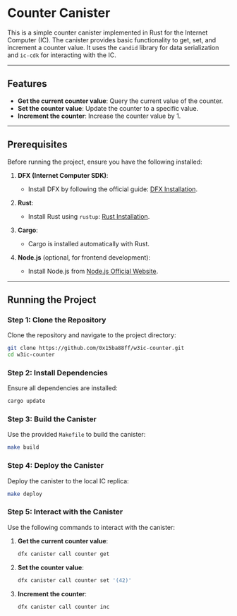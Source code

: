 # Counter Canister

This is a simple counter canister implemented in Rust for the Internet Computer (IC). The canister provides basic functionality to get, set, and increment a counter value. It uses the `candid` library for data serialization and `ic-cdk` for interacting with the IC.

---

## Features

- **Get the current counter value**: Query the current value of the counter.
- **Set the counter value**: Update the counter to a specific value.
- **Increment the counter**: Increase the counter value by 1.

---

## Prerequisites

Before running the project, ensure you have the following installed:

1. **DFX (Internet Computer SDK)**:
   - Install DFX by following the official guide: [DFX Installation](https://smartcontracts.org/docs/developers-guide/install-upgrade-remove.html).

2. **Rust**:
   - Install Rust using `rustup`: [Rust Installation](https://www.rust-lang.org/tools/install).

3. **Cargo**:
   - Cargo is installed automatically with Rust.

4. **Node.js** (optional, for frontend development):
   - Install Node.js from [Node.js Official Website](https://nodejs.org/).

---

## Running the Project

### Step 1: Clone the Repository

Clone the repository and navigate to the project directory:
```bash
git clone https://github.com/0x15ba88ff/w3ic-counter.git
cd w3ic-counter
```

### Step 2: Install Dependencies

Ensure all dependencies are installed:
```bash
cargo update
```

### Step 3: Build the Canister

Use the provided `Makefile` to build the canister:
```bash
make build
```

### Step 4: Deploy the Canister

Deploy the canister to the local IC replica:
```bash
make deploy
```

### Step 5: Interact with the Canister

Use the following commands to interact with the canister:

1. **Get the current counter value**:
   ```bash
   dfx canister call counter get
   ```

2. **Set the counter value**:
   ```bash
   dfx canister call counter set '(42)'
   ```

3. **Increment the counter**:
   ```bash
   dfx canister call counter inc
   ```

